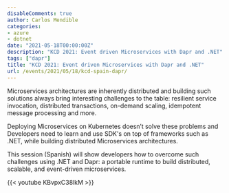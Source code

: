 ```yaml
---
disableComments: true
author: Carlos Mendible
categories:
- azure
- dotnet
date: "2021-05-18T00:00:00Z"
description: "KCD 2021: Event driven Microservices with Dapr and .NET"
tags: ["dapr"]
title: "KCD 2021: Event driven Microservices with Dapr and .NET"
url: /events/2021/05/18/kcd-spain-dapr/
---
```


Microservices architectures are inherently distributed and building such solutions always bring interesting challenges to the table: resilient service invocation, distributed transactions, on-demand scaling, idempotent message processing and more.

Deploying Microservices on Kubernetes doesn’t solve these problems and Developers need to learn and use SDK's on top of frameworks such as .NET, while building distributed Microservices architectures.

This session (Spanish) will show developers how  to overcome such challenges using .NET and Dapr: a portable runtime to build distributed, scalable, and event-driven microservices.

{{< youtube KBvpxC38lkM >}}
